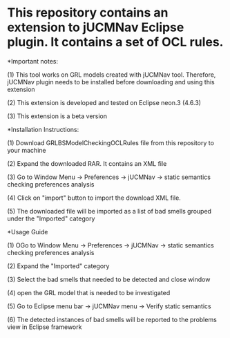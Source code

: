 # This repository contains an extension to jUCMNav Eclipse plugin. It contains a set of OCL rules.

*Important notes:

(1) This tool works on GRL models created with jUCMNav tool. Therefore, jUCMNav plugin needs to be installed before downloading and using this extension

(2) This extension is developed and tested on Eclipse neon.3 (4.6.3)

(3) This extension is a beta version

*Installation Instructions:

(1) Download GRLBSModelCheckingOCLRules file from this repository to your machine

(2) Expand the downloaded RAR. It contains an XML file

(3) Go to Window Menu -> Preferences -> jUCMNav -> static semantics checking preferences analysis

(4) Click on "import" button to import the download XML file.

(5) The downloaded file will be imported as a list of bad smells grouped under the "Imported" category

*Usage Guide

(1) OGo to Window Menu -> Preferences -> jUCMNav -> static semantics checking preferences analysis

(2) Expand the "Imported" category

(3) Select the bad smells that needed to be detected and close window

(4) open the GRL model that is needed to be investigated

(5) Go to Eclipse menu bar -> jUCMNav menu -> Verify static semantics

(6) The detected instances of bad smells will be reported to the problems view in Eclipse framework
